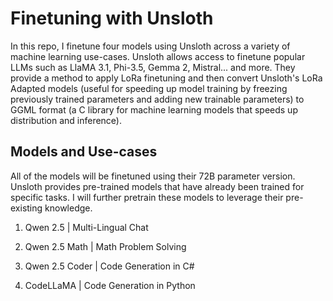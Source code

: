 # Finetuning with Unsloth

In this repo, I finetune four models using Unsloth across a variety of machine learning use-cases. Unsloth allows access to finetune popular LLMs such as LlaMA 3.1, Phi-3.5, Gemma 2, Mistral... and more. They provide a method to apply LoRa finetuning and then convert Unsloth's LoRa Adapted models (useful for speeding up model training by freezing previously trained parameters and adding new trainable parameters) to GGML format (a C library for machine learning models that speeds up distribution and inference).

## Models and Use-cases

All of the models will be finetuned using their 72B parameter version. Unsloth provides pre-trained models that have already been trained for specific tasks. I will further pretrain these models to leverage their pre-existing knowledge.


1. Qwen 2.5 | Multi-Lingual Chat

2. Qwen 2.5 Math | Math Problem Solving

3. Qwen 2.5 Coder | Code Generation in C#

4. CodeLLaMA  | Code Generation in Python 

